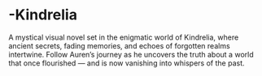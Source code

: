 # -Kindrelia
A mystical visual novel set in the enigmatic world of Kindrelia, where ancient secrets, fading memories, and echoes of forgotten realms intertwine. Follow Auren’s journey as he uncovers the truth about a world that once flourished — and is now vanishing into whispers of the past.
